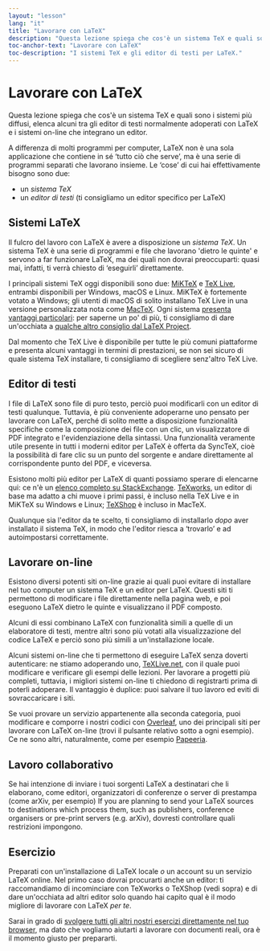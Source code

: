 ```yaml
---
layout: "lesson"
lang: "it"
title: "Lavorare con LaTeX"
description: "Questa lezione spiega che cos'è un sistema TeX e quali sono i sistemi più diffusi, elenca alcuni tra gli editor di testi normalmente adoperati con LaTeX e i sistemi on-line che integrano un editor."
toc-anchor-text: "Lavorare con LaTeX"
toc-description: "I sistemi TeX e gli editor di testi per LaTeX."
---
```


# Lavorare con LaTeX

<span
  class="summary">Questa lezione spiega che cos'è 
  un sistema TeX e quali sono i sistemi più diffusi, 
  elenca alcuni tra gli editor di testi normalmente 
  adoperati con LaTeX e i sistemi on-line che integrano 
  un editor.</span>

A differenza di molti programmi per computer, LaTeX non 
è una sola applicazione che contiene in sé ‘tutto ciò che
serve’, ma è una serie di programmi separati
che lavorano insieme.
Le ‘cose’ di cui hai effettivamente bisogno sono due:

- un _sistema TeX_
- un _editor di testi_ (ti consigliamo un editor specifico per LaTeX)

## Sistemi LaTeX

Il fulcro del lavoro con LaTeX è avere a disposizione 
un _sistema TeX_. 
Un sistema TeX è una serie di programmi e file che 
lavorano 'dietro le quinte' e servono a far 
funzionare LaTeX, ma dei quali non dovrai preoccuparti:
quasi mai, infatti, ti verrà chiesto di 
‘eseguirli’ direttamente.

I principali sistemi TeX oggi disponibili 
sono due: [MiKTeX](https://miktex.org/) 
e [TeX Live](https://tug.org/texlive), 
entrambi disponibili per Windows, macOS e Linux.
MiKTeX è fortemente votato a Windows;
gli utenti di macOS di solito installano TeX Live
in una versione personalizzata nota come
[MacTeX](http://www.tug.org/mactex/).
Ogni sistema 
[presenta vantaggi particolari](https://tex.stackexchange.com/questions/20036): 
per saperne un po' di più, ti consigliamo
di dare un'occhiata a [qualche altro consiglio dal LaTeX
Project](https://www.latex-project.org/get/).

Dal momento che TeX Live è disponibile per tutte le 
più comuni piattaforme e presenta alcuni vantaggi 
in termini di prestazioni, se non sei sicuro di quale 
sistema TeX installare, ti consigliamo di scegliere
senz'altro TeX Live.

## Editor di testi

I file di LaTeX sono file di puro testo, perciò 
puoi modificarli con un editor di testi qualunque.
Tuttavia, è più conveniente adoperarne uno pensato 
per lavorare con LaTeX, perché di solito mette a
disposizione funzionalità specifiche come la 
composizione dei file con un clic, un visualizzatore 
di PDF integrato e l'evidenziazione della sintassi.
Una funzionalità veramente utile presente in tutti 
i moderni editor per LaTeX è offerta da SyncTeX, 
cioè la possibilità di fare clic su un punto del 
sorgente e andare direttamente al corrispondente 
punto del PDF, e viceversa.

Esistono molti più editor per LaTeX di quanti possiamo 
sperare di elencarne qui: ce n'è un 
[elenco completo su 
StackExchange](https://tex.stackexchange.com/questions/339/latex-editors-ides).
[TeXworks](https://tug.org/texworks), un editor
di base ma adatto a chi muove i primi passi, 
è incluso nella TeX Live e in MiKTeX su Windows 
e Linux; [TeXShop](https://pages.uoregon.edu/koch/texshop/)
è incluso in MacTeX.

<p 
  class="hint">Qualunque sia l'editor da te scelto, 
  ti consigliamo di installarlo <i>dopo</i> 
  aver installato il sistema TeX, 
  in modo che l'editor riesca a ‘trovarlo’ e ad 
  autoimpostarsi correttamente.</p>

## Lavorare on-line

Esistono diversi potenti siti on-line grazie 
ai quali puoi evitare di installare nel tuo
computer un sistema TeX e un editor per LaTeX.
Questi siti ti permettono di modificare i file 
direttamente nella pagina web, e poi eseguono 
LaTeX dietro le quinte e visualizzano il PDF 
composto.

Alcuni di essi combinano LaTeX con funzionalità 
simili a quelle di un elaboratore di testi, 
mentre altri sono più votati 
alla visualizzazione del codice LaTeX e perciò 
sono più simili a un'installazione locale.

Alcuni sistemi on-line che ti permettono di eseguire 
LaTeX senza doverti autenticare: ne stiamo adoperando uno,
[TeXLive.net](https://texlive.net), con il quale puoi
modificare e verificare gli esempi delle lezioni. 
Per lavorare a progetti più completi, tuttavia, 
i migliori sistemi on-line ti chiedono di registrarti 
prima di poterli adoperare.
Il vantaggio è duplice: puoi salvare il tuo lavoro ed 
eviti di sovraccaricare i siti.

Se vuoi provare un servizio appartenente alla seconda
categoria, puoi modificare e comporre i nostri codici
con [Overleaf](https://www.overleaf.com), uno dei
principali siti per lavorare con LaTeX on-line
(trovi il pulsante relativo sotto a ogni esempio). 
Ce ne sono altri, naturalmente, come per esempio
[Papeeria](https://papeeria.com/).

## Lavoro collaborativo

Se hai intenzione di inviare i tuoi sorgenti LaTeX a destinatari
che li elaborano, come editori, organizzatori di conferenze o
server di prestampa (come arXiv, per esempio) 
If you are planning to send your LaTeX sources to destinations which process
them, such as publishers, conference organisers or pre-print servers
(e.g. arXiv), dovresti controllare quali restrizioni impongono.

## Esercizio

Preparati con un'installazione di LaTeX locale _o_ un account su 
un servizio LaTeX online. Nel primo caso dovrai procurarti anche
un editor: ti raccomandiamo di incominciare con TeXworks o TeXShop
(vedi sopra) e di dare un'occhiata ad altri editor solo quando hai
capito qual è il modo migliore di lavorare con LaTeX _per te_.

Sarai in grado di [svolgere tutti gli altri nostri esercizi direttamente nel tuo browser](help.md), 
ma dato che vogliamo aiutarti a lavorare con documenti reali, ora è
il momento giusto per prepararti.
